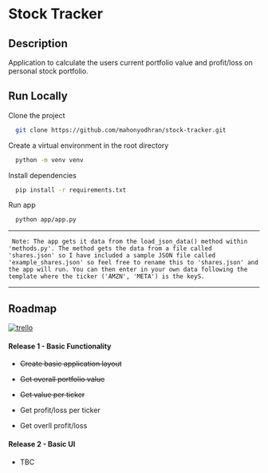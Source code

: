 # Stock Tracker

## Description
Application to calculate the users current portfolio value and profit/loss on personal stock portfolio.

## Run Locally

Clone the project

```bash
  git clone https://github.com/mahonyodhran/stock-tracker.git
```

Create a virtual environment in the root directory

```bash
  python -m venv venv
```

Install dependencies

```bash
  pip install -r requirements.txt
```

Run app

```bash
  python app/app.py
```

---

` Note: The app gets it data from the load_json_data() method within 'methods.py'. The method gets the data from a file called 'shares.json' so I have included a sample JSON file called 'example_shares.json' so feel free to rename this to 'shares.json' and the app will run. You can then enter in your own data following the template where the ticker ('AMZN', 'META') is the keyS.`

---


## Roadmap

[![trello](https://img.shields.io/badge/Trello-Kanban-blue)](https://trello.com/b/tQnSyvYf/stock-tracker)

#### Release 1 - Basic Functionality

- ~~Create basic application layout~~

- ~~Get overall portfolio value~~

- ~~Get value per ticker~~

- Get profit/loss per ticker

- Get overll profit/loss

#### Release 2 - Basic UI

- TBC